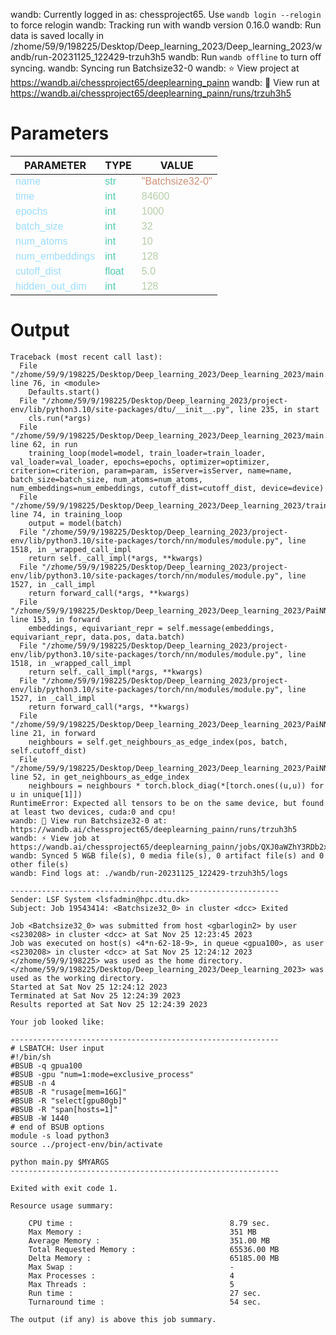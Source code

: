 wandb: Currently logged in as: chessproject65. Use `wandb login --relogin` to force relogin
wandb: Tracking run with wandb version 0.16.0
wandb: Run data is saved locally in /zhome/59/9/198225/Desktop/Deep_learning_2023/Deep_learning_2023/wandb/run-20231125_122429-trzuh3h5
wandb: Run `wandb offline` to turn off syncing.
wandb: Syncing run Batchsize32-0
wandb: ⭐️ View project at https://wandb.ai/chessproject65/deeplearning_painn
wandb: 🚀 View run at https://wandb.ai/chessproject65/deeplearning_painn/runs/trzuh3h5

<style>
c { color: #9cdcfe; font-family: 'Verdana', sans-serif;} /* VARIABLE */
d { color: #4EC9B0; font-family: 'Verdana', sans-serif;} /* CLASS */
e { color: #569cd6; font-family: 'Verdana', sans-serif;} /* BOOL */
f { color: #b5cea8; font-family: 'Verdana', sans-serif;} /* NUMBERS */
j { color: #ce9178; font-family: 'Verdana', sans-serif;} /* STRING */
k { font-family: 'Verdana', sans-serif;} /* SYMBOLS */
</style>

# Parameters

| PARAMETER         | TYPE              | VALUE             |
|-------------------|-------------------|-------------------|
| <c>name</c>       | <d>str</d>        | <j>"Batchsize32-0"</j> |
| <c>time</c>       | <d>int</d>        | <f>84600</f>      |
| <c>epochs</c>     | <d>int</d>        | <f>1000</f>       |
| <c>batch_size</c> | <d>int</d>        | <f>32</f>         |
| <c>num_atoms</c>  | <d>int</d>        | <f>10</f>         |
| <c>num_embeddings</c>| <d>int</d>        | <f>128</f>        |
| <c>cutoff_dist</c>| <d>float</d>      | <f>5.0</f>        |
| <c>hidden_out_dim</c>| <d>int</d>        | <f>128</f>        |

# Output

```
Traceback (most recent call last):
  File "/zhome/59/9/198225/Desktop/Deep_learning_2023/Deep_learning_2023/main.py", line 76, in <module>
    Defaults.start()
  File "/zhome/59/9/198225/Desktop/Deep_learning_2023/project-env/lib/python3.10/site-packages/dtu/__init__.py", line 235, in start
    cls.run(*args)
  File "/zhome/59/9/198225/Desktop/Deep_learning_2023/Deep_learning_2023/main.py", line 62, in run
    training_loop(model=model, train_loader=train_loader, val_loader=val_loader, epochs=epochs, optimizer=optimizer, criterion=criterion, param=param, isServer=isServer, name=name, batch_size=batch_size, num_atoms=num_atoms, num_embeddings=num_embeddings, cutoff_dist=cutoff_dist, device=device)
  File "/zhome/59/9/198225/Desktop/Deep_learning_2023/Deep_learning_2023/train.py", line 74, in training_loop
    output = model(batch)
  File "/zhome/59/9/198225/Desktop/Deep_learning_2023/project-env/lib/python3.10/site-packages/torch/nn/modules/module.py", line 1518, in _wrapped_call_impl
    return self._call_impl(*args, **kwargs)
  File "/zhome/59/9/198225/Desktop/Deep_learning_2023/project-env/lib/python3.10/site-packages/torch/nn/modules/module.py", line 1527, in _call_impl
    return forward_call(*args, **kwargs)
  File "/zhome/59/9/198225/Desktop/Deep_learning_2023/Deep_learning_2023/PaiNN.py", line 153, in forward
    embeddings, equivariant_repr = self.message(embeddings, equivariant_repr, data.pos, data.batch)
  File "/zhome/59/9/198225/Desktop/Deep_learning_2023/project-env/lib/python3.10/site-packages/torch/nn/modules/module.py", line 1518, in _wrapped_call_impl
    return self._call_impl(*args, **kwargs)
  File "/zhome/59/9/198225/Desktop/Deep_learning_2023/project-env/lib/python3.10/site-packages/torch/nn/modules/module.py", line 1527, in _call_impl
    return forward_call(*args, **kwargs)
  File "/zhome/59/9/198225/Desktop/Deep_learning_2023/Deep_learning_2023/PaiNN.py", line 21, in forward
    neighbours = self.get_neighbours_as_edge_index(pos, batch, self.cutoff_dist)
  File "/zhome/59/9/198225/Desktop/Deep_learning_2023/Deep_learning_2023/PaiNN.py", line 52, in get_neighbours_as_edge_index
    neighbours = neighbours * torch.block_diag(*[torch.ones((u,u)) for u in unique[1]])
RuntimeError: Expected all tensors to be on the same device, but found at least two devices, cuda:0 and cpu!
wandb: 🚀 View run Batchsize32-0 at: https://wandb.ai/chessproject65/deeplearning_painn/runs/trzuh3h5
wandb: ️⚡ View job at https://wandb.ai/chessproject65/deeplearning_painn/jobs/QXJ0aWZhY3RDb2xsZWN0aW9uOjExODQwNjM4Mg==/version_details/v1
wandb: Synced 5 W&B file(s), 0 media file(s), 0 artifact file(s) and 0 other file(s)
wandb: Find logs at: ./wandb/run-20231125_122429-trzuh3h5/logs

------------------------------------------------------------
Sender: LSF System <lsfadmin@hpc.dtu.dk>
Subject: Job 19543414: <Batchsize32_0> in cluster <dcc> Exited

Job <Batchsize32_0> was submitted from host <gbarlogin2> by user <s230208> in cluster <dcc> at Sat Nov 25 12:23:45 2023
Job was executed on host(s) <4*n-62-18-9>, in queue <gpua100>, as user <s230208> in cluster <dcc> at Sat Nov 25 12:24:12 2023
</zhome/59/9/198225> was used as the home directory.
</zhome/59/9/198225/Desktop/Deep_learning_2023/Deep_learning_2023> was used as the working directory.
Started at Sat Nov 25 12:24:12 2023
Terminated at Sat Nov 25 12:24:39 2023
Results reported at Sat Nov 25 12:24:39 2023

Your job looked like:

------------------------------------------------------------
# LSBATCH: User input
#!/bin/sh
#BSUB -q gpua100
#BSUB -gpu "num=1:mode=exclusive_process"
#BSUB -n 4
#BSUB -R "rusage[mem=16G]"
#BSUB -R "select[gpu80gb]"
#BSUB -R "span[hosts=1]"
#BSUB -W 1440
# end of BSUB options
module -s load python3
source ../project-env/bin/activate

python main.py $MYARGS
------------------------------------------------------------

Exited with exit code 1.

Resource usage summary:

    CPU time :                                   8.79 sec.
    Max Memory :                                 351 MB
    Average Memory :                             351.00 MB
    Total Requested Memory :                     65536.00 MB
    Delta Memory :                               65185.00 MB
    Max Swap :                                   -
    Max Processes :                              4
    Max Threads :                                5
    Run time :                                   27 sec.
    Turnaround time :                            54 sec.

The output (if any) is above this job summary.


